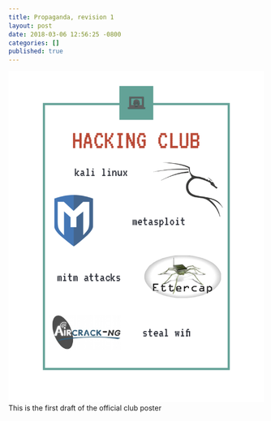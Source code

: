 ```yaml
---
title: Propaganda, revision 1
layout: post
date: 2018-03-06 12:56:25 -0800
categories: []
published: true
---
```

![](/media/Poster.png)This is the first draft of the official club poster